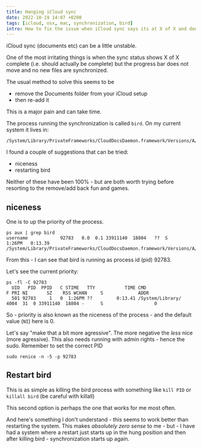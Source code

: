 ```yaml
---
title: Hanging iCloud sync
date: 2022-10-19 14:07 +0200
tags: [icloud, osx, mac, synchronization, bird]
intro: How to fix the issue when iCloud sync says its at X of X and doesn't progress?
---
```


iCloud sync (documents etc) can be a little unstable.

One of the most irritating things is when the sync status shows X of X complete (i.e. should actually be complete)
but the progress bar does not move and no new files are synchronized.

The usual method to solve this seems to be

- remove the Documents folder from your iCloud setup
- then re-add it

This is a major pain and can take time.

The process running the synchronization is called `bird`. On my current system it lives in:

```shell
/System/Library/PrivateFrameworks/CloudDocsDaemon.framework/Versions/A/Support/bird
```

I found a couple of suggestions that can be tried:

- niceness
- restarting bird

Neither of these have been 100% - but are both worth trying before resorting to the remove/add back fun and games.

## niceness

One is to up the priority of the process.

```shell
ps aux | grep bird
username            92783   0.0  0.1 33911140  18804   ??  S     1:26PM   0:13.39 /System/Library/PrivateFrameworks/CloudDocsDaemon.framework/Versions/A/Support/bird
```

From this - I can see that bird is running as process id (pid) 92783.

Let's see the current priority:

```shell
ps -fl -C 92783
  UID   PID  PPID   C STIME   TTY           TIME CMD                     F PRI NI       SZ    RSS WCHAN     S             ADDR
  501 92783     1   0  1:26PM ??         0:13.41 /System/Library/     4004  31  0 33911140  18804 -      S                   0
```

So - priority is also known as the niceness of the process - and the default value (`NI`) here is 0.

Let's say "make that a bit more agressive". The more negative the _less_ nice (more agressive). This also needs running with admin rights - hence the sudo. Remember to set the correct PID

```shell
sudo renice -n -5 -p 92783
```

## Restart bird

This is as simple as killing the bird process with something like `kill PID` or `killall bird` (be careful with killall)

This second option is perhaps the one that works for me most often.

And here's something I don't understand - this seems to work better than restarting the system. This makes _absolutely zero sense_ to me - but - I have had a system where a restart just starts up in the hung position and then after killing bird - synchronization starts up again.

